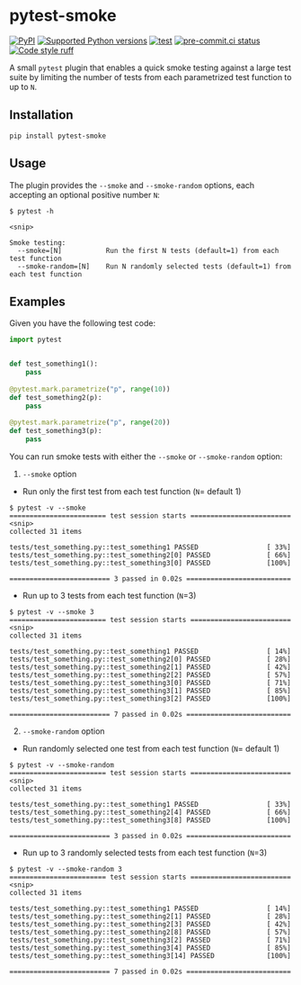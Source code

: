 pytest-smoke
======================

[![PyPI](https://img.shields.io/pypi/v/pytest-smoke)](https://pypi.org/project/pytest-smoke/)
[![Supported Python
versions](https://img.shields.io/pypi/pyversions/pytest-smoke.svg)](https://pypi.org/project/pytest-smoke/)
[![test](https://github.com/yugokato/pytest-smoke/actions/workflows/test.yml/badge.svg)](https://github.com/yugokato/pytest-smoke/actions/workflows/test.yml)
[![pre-commit.ci status](https://results.pre-commit.ci/badge/github/yugokato/pytest-smoke/main.svg)](https://results.pre-commit.ci/latest/github/yugokato/pytest-smoke/main)
[![Code style ruff](https://img.shields.io/badge/code%20style-ruff-000000.svg)](https://docs.astral.sh/ruff/)

A small `pytest` plugin that enables a quick smoke testing against a large test suite by limiting the number of tests 
from each parametrized test function to up to `N`.

## Installation

```
pip install pytest-smoke
```


## Usage

The plugin provides the `--smoke` and `--smoke-random` options, each accepting an optional positive number `N`:
```
$ pytest -h

<snip>

Smoke testing:
  --smoke=[N]           Run the first N tests (default=1) from each test function
  --smoke-random=[N]    Run N randomly selected tests (default=1) from each test function
```

## Examples

Given you have the following test code:

```python
import pytest


def test_something1():
    pass
    
@pytest.mark.parametrize("p", range(10))
def test_something2(p):
    pass
    
@pytest.mark.parametrize("p", range(20))
def test_something3(p):
    pass
```

You can run smoke tests with either the `--smoke` or `--smoke-random` option:

1. `--smoke` option
- Run only the first test from each test function (`N`= default 1)
```
$ pytest -v --smoke
======================== test session starts =========================
<snip>
collected 31 items                                                   

tests/test_something.py::test_something1 PASSED                 [ 33%]
tests/test_something.py::test_something2[0] PASSED              [ 66%]
tests/test_something.py::test_something3[0] PASSED              [100%]

========================= 3 passed in 0.02s ==========================
```

- Run up to 3 tests from each test function (`N`=3)
```
$ pytest -v --smoke 3
======================== test session starts =========================
<snip>
collected 31 items                                                   

tests/test_something.py::test_something1 PASSED                 [ 14%]
tests/test_something.py::test_something2[0] PASSED              [ 28%]
tests/test_something.py::test_something2[1] PASSED              [ 42%]
tests/test_something.py::test_something2[2] PASSED              [ 57%]
tests/test_something.py::test_something3[0] PASSED              [ 71%]
tests/test_something.py::test_something3[1] PASSED              [ 85%]
tests/test_something.py::test_something3[2] PASSED              [100%]

========================= 7 passed in 0.02s ==========================
```

2. `--smoke-random` option
- Run randomly selected one test from each test function (`N`= default 1)
```
$ pytest -v --smoke-random
======================== test session starts =========================
<snip>
collected 31 items                                                   

tests/test_something.py::test_something1 PASSED                 [ 33%]
tests/test_something.py::test_something2[4] PASSED              [ 66%]
tests/test_something.py::test_something3[8] PASSED              [100%]

========================= 3 passed in 0.02s ==========================
```

- Run up to 3 randomly selected tests from each test function (`N`=3)
```
$ pytest -v --smoke-random 3
======================== test session starts =========================
<snip>
collected 31 items                                                   

tests/test_something.py::test_something1 PASSED                 [ 14%]
tests/test_something.py::test_something2[1] PASSED              [ 28%]
tests/test_something.py::test_something2[3] PASSED              [ 42%]
tests/test_something.py::test_something2[8] PASSED              [ 57%]
tests/test_something.py::test_something3[2] PASSED              [ 71%]
tests/test_something.py::test_something3[4] PASSED              [ 85%]
tests/test_something.py::test_something3[14] PASSED             [100%]

========================= 7 passed in 0.02s ==========================
```
